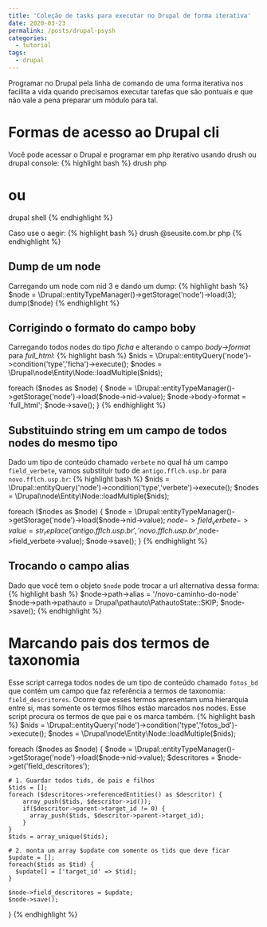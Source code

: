```yaml
---
title: 'Coleção de tasks para executar no Drupal de forma iterativa'
date: 2020-03-23
permalink: /posts/drupal-psysh
categories:
  - tutorial
tags:
  - drupal
---
```


Programar no Drupal pela linha de comando de uma forma iterativa
nos facilita a vida quando precisamos executar tarefas que são pontuais 
e que não vale a pena preparar um módulo para tal.

<ul id="toc"></ul>

# Formas de acesso ao Drupal cli

Você pode acessar o Drupal e programar em php iterativo 
usando drush ou drupal console:
{% highlight bash %}
drush php
# ou
drupal shell
{% endhighlight %}

Caso use o aegir:
{% highlight bash %}
drush @seusite.com.br php
{% endhighlight %}

## Dump de um node

Carregando um node com nid 3 e dando um dump:
{% highlight bash %}
$node = \Drupal::entityTypeManager()->getStorage('node')->load(3);
dump($node)
{% endhighlight %}

## Corrigindo o formato do campo boby

Carregando todos nodes do tipo *ficha* e alterando o campo *body->format* para
*full_html*:
{% highlight bash %}
$nids = \Drupal::entityQuery('node')->condition('type','ficha')->execute();
$nodes = \Drupal\node\Entity\Node::loadMultiple($nids);

foreach ($nodes as $node) {
    $node = \Drupal::entityTypeManager()->getStorage('node')->load($node->nid->value);
    $node->body->format = 'full_html';
    $node->save();
}
{% endhighlight %}

## Substituindo string em um campo de todos nodes do mesmo tipo

Dado um tipo de conteúdo chamado `verbete` no qual há um campo 
`field_verbete`, vamos substituir tudo de `antigo.fflch.usp.br`
para `novo.fflch.usp.br`:
{% highlight bash %}
$nids = \Drupal::entityQuery('node')->condition('type','verbete')->execute();
$nodes = \Drupal\node\Entity\Node::loadMultiple($nids);

foreach ($nodes as $node) {
    $node = \Drupal::entityTypeManager()->getStorage('node')->load($node->nid->value);
    $node->field_verbete->value = 
str_replace('antigo.fflch.usp.br','novo.fflch.usp.br',$node->field_verbete->value);
    $node->save();
}
{% endhighlight %}

## Trocando o campo alias

Dado que você tem o objeto `$node` pode trocar a url alternativa dessa forma:
{% highlight bash %}
$node->path->alias = '/novo-caminho-do-node'
$node->path->pathauto = Drupal\pathauto\PathautoState::SKIP;
$node->save();
{% endhighlight %}

# Marcando pais dos termos de taxonomia 

Esse script carrega todos nodes de um tipo de conteúdo chamado `fotos_bd`
que contém um campo que faz referência a termos de taxonomia: `field_descritores`.
Ocorre que esses termos apresentam uma hierarquia entre si, mas somente os termos
filhos estão marcados nos nodes. Esse script procura os termos de que pai e os
marca também. 
{% highlight bash %}
$nids = \Drupal::entityQuery('node')->condition('type','fotos_bd')->execute();
$nodes = \Drupal\node\Entity\Node::loadMultiple($nids);

foreach ($nodes as $node) {
    $node = \Drupal::entityTypeManager()->getStorage('node')->load($node->nid->value);
    $descritores = $node->get('field_descritores');

    # 1. Guardar todos tids, de pais e filhos
    $tids = [];
    foreach ($descritores->referencedEntities() as $descritor) {
        array_push($tids, $descritor->id());
        if($descritor->parent->target_id != 0) {
          array_push($tids, $descritor->parent->target_id);
        }
    }
    $tids = array_unique($tids);

    # 2. monta um array $update com somente os tids que deve ficar
    $update = [];
    foreach($tids as $tid) {
      $update[] = ['target_id' => $tid];
    }

    $node->field_descritores = $update;
    $node->save();
}
{% endhighlight %}

